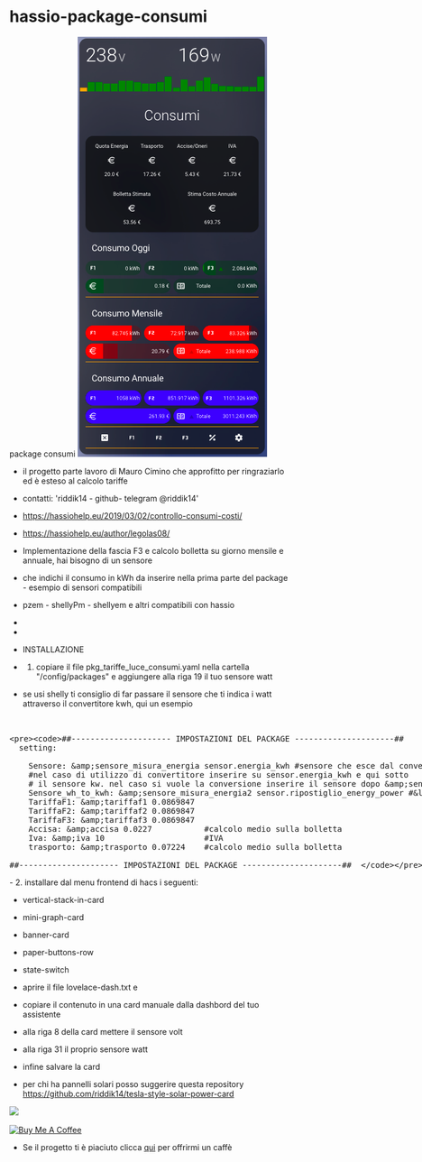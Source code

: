 # hassio-package-consumi

package consumi
<img src="https://github.com/riddik14/hassio-package-consumi/blob/main/image_.png">

- il progetto parte lavoro di Mauro Cimino che approfitto per ringraziarlo ed è esteso al calcolo tariffe
- contatti: 'riddik14 - github- telegram @riddik14'

- https://hassiohelp.eu/2019/03/02/controllo-consumi-costi/

- https://hassiohelp.eu/author/legolas08/


- Implementazione della fascia F3 e calcolo bolletta su giorno mensile e annuale, hai bisogno di un sensore 
- che indichi il consumo in kWh da inserire nella prima parte del package - esempio di sensori compatibili 
- pzem - shellyPm - shellyem e altri compatibili con hassio
-
-
- INSTALLAZIONE

- 1. copiare il file pkg_tariffe_luce_consumi.yaml nella cartella "/config/packages" e aggiungere alla riga 19 il tuo sensore watt
- se usi shelly ti consiglio di far passare il sensore che ti indica i watt attraverso il convertitore kwh, qui un esempio
<xmp>
   
    ##--------------------- IMPOSTAZIONI DEL PACKAGE ---------------------##
      setting:

        Sensore: &sensore_misura_energia sensor.energia_kwh #sensore che esce dal convertitore
        #nel caso di utilizzo di convertitore inserire su sensor.energia_kwh e qui sotto
        # il sensore kw. nel caso si vuole la conversione inserire il sensore dopo &sensore_misura_energia2 qui sotto 
        Sensore_wh_to_kwh: &sensore_misura_energia2 sensor.ripostiglio_energy_power #<-- questo è il mio sensore
        TariffaF1: &tariffaf1 0.0869847
        TariffaF2: &tariffaf2 0.0869847
        TariffaF3: &tariffaf3 0.0869847
        Accisa: &accisa 0.0227           #calcolo medio sulla bolletta
        Iva: &iva 10                     #IVA
        trasporto: &trasporto 0.07224    #calcolo medio sulla bolletta
        
    ##--------------------- IMPOSTAZIONI DEL PACKAGE ---------------------##  
    
</xmp>
- 2. installare dal menu frontend di hacs i seguenti:

- vertical-stack-in-card
- mini-graph-card
- banner-card
- paper-buttons-row
- state-switch

- aprire il file  lovelace-dash.txt e 
- copiare il contenuto in una card manuale dalla dashbord del tuo assistente
-  alla riga 8 della card mettere il sensore volt
-  alla riga 31 il proprio sensore watt
-  infine salvare la card


- per chi ha pannelli solari posso suggerire questa repository https://github.com/riddik14/tesla-style-solar-power-card

<img src="https://github.com/reptilex/tesla-style-solar-power-card/raw/master/tesla-style-card-animation.gif">


<a href="https://www.buymeacoffee.com/T1Pqksy" target="_blank"><img src="https://cdn.buymeacoffee.com/buttons/arial-black.png" alt="Buy Me A Coffee" style="height: 51px !important;width: 217px !important;" ></a>


- Se il progetto ti è piaciuto clicca <a href="https://www.paypal.me/DomenicoCeccarelli">qui</a> per offrirmi un caffè

